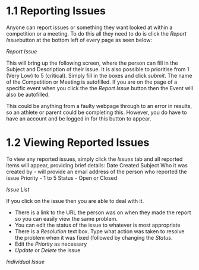 <!-- TITLE: Training Manual - Issues Tab-->


# 1.1 Reporting Issues
Anyone can report issues or something they want looked at within a competition or a meeting. To do this all they need to do is click the *Report Issue*button at the bottom left of every page as seen below:

*Report Issue*


This will bring up the following screen, where the person can fill in the Subject and Description of their issue. It is also possible to prioritise from 1 (Very Low) to 5 (critical). Simply fill in the boxes and click *submit*. The name of the Competition or Meeting is autofilled. If you are on the page of a specific event when you click the the *Report Issue* button then the Event will also be autofilled. 

This could be anything from a faulty webpage through to an error in results, so an athlete or parent could be completing this. However, you do have to have an account and be logged in for this button to appear.
# 1.2 Viewing Reported Issues
To view any reported issues, simply click the *Issues* tab and all reported items will appear, providing brief details:
Date Created
Subject
Who it was created by - will provide an email address of the person who reported the issue
Priority - 1 to 5
Status - Open or Closed

*Issue List*


If you click on the issue then you are able to deal with it. 
* There is a link to the URL the person was on when they made the report so you can easily view the same problem.
* You can edit the status of the issue to whatever is most appropriate
* There is a *Resolution* text box. Type what action was taken to resolve the problem when it was fixed (followed by changing the *Status*.
* Edit the *Priority* as necessary
* *Update* or *Delete* the issue

*Individual Issue*